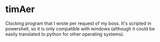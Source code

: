 timAer
======

Clocking program that I wrote per request of my boss. It's scripted in powershell, so it is only compatible with windows (although it could be easily translated to python for other operating systems).

